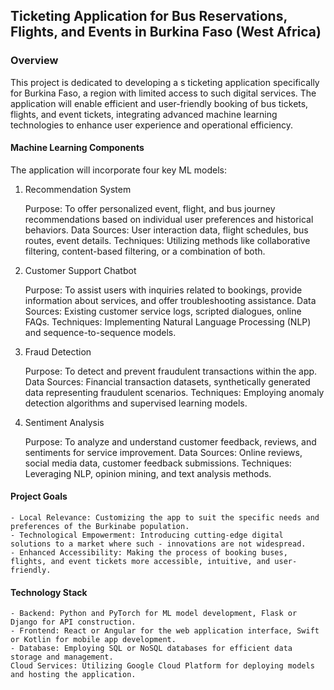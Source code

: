 ## Ticketing Application for Bus Reservations, Flights, and Events in Burkina Faso (West Africa)

### Overview

This project is dedicated to developing a s ticketing application specifically for Burkina Faso, a region with limited access to such digital services. The application will enable efficient and user-friendly booking of bus tickets, flights, and event tickets, integrating advanced machine learning technologies to enhance user experience and operational efficiency.

#### Machine Learning Components

The application will incorporate four key ML models:
1. Recommendation System

    Purpose: To offer personalized event, flight, and bus journey recommendations based on individual user preferences and historical behaviors.
    Data Sources: User interaction data, flight schedules, bus routes, event details.
    Techniques: Utilizing methods like collaborative filtering, content-based filtering, or a combination of both.

2. Customer Support Chatbot

    Purpose: To assist users with inquiries related to bookings, provide information about services, and offer troubleshooting assistance.
    Data Sources: Existing customer service logs, scripted dialogues, online FAQs.
    Techniques: Implementing Natural Language Processing (NLP) and sequence-to-sequence models.

3. Fraud Detection

    Purpose: To detect and prevent fraudulent transactions within the app.
    Data Sources: Financial transaction datasets, synthetically generated data representing fraudulent scenarios.
    Techniques: Employing anomaly detection algorithms and supervised learning models.

4. Sentiment Analysis

    Purpose: To analyze and understand customer feedback, reviews, and sentiments for service improvement.
    Data Sources: Online reviews, social media data, customer feedback submissions.
    Techniques: Leveraging NLP, opinion mining, and text analysis methods.

#### Project Goals

    - Local Relevance: Customizing the app to suit the specific needs and preferences of the Burkinabe population.
    - Technological Empowerment: Introducing cutting-edge digital solutions to a market where such - innovations are not widespread.
    - Enhanced Accessibility: Making the process of booking buses, flights, and event tickets more accessible, intuitive, and user-friendly.

#### Technology Stack

    - Backend: Python and PyTorch for ML model development, Flask or Django for API construction.
    - Frontend: React or Angular for the web application interface, Swift or Kotlin for mobile app development.
    - Database: Employing SQL or NoSQL databases for efficient data storage and management.
    Cloud Services: Utilizing Google Cloud Platform for deploying models and hosting the application.